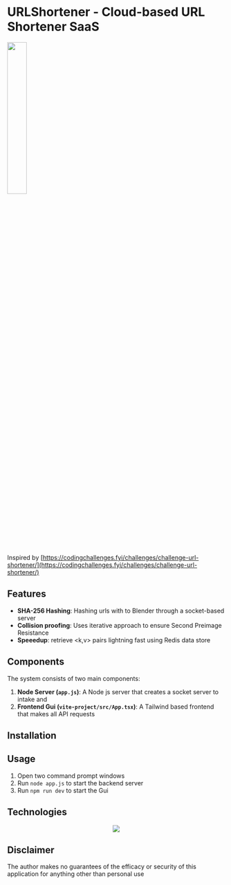 # URLShortener - Cloud-based URL Shortener SaaS

<img src="https://github.com/user-attachments/assets/13b97230-20a6-4cd2-b0b2-5ac4b9afb43d" width="30%">

Inspired by [https://codingchallenges.fyi/challenges/challenge-url-shortener/](https://codingchallenges.fyi/challenges/challenge-url-shortener/)

## Features
- **SHA-256 Hashing**: Hashing urls with to Blender through a socket-based server
- **Collision proofing**: Uses iterative approach to ensure Second Preimage Resistance 
- **Speeedup**: retrieve <k,v> pairs lightning fast using Redis data store


## Components

The system consists of two main components:
1. **Node Server (`app.js`)**: A Node js server that creates a socket server to intake and 
2. **Frontend Gui (`vite-project/src/App.tsx`)**: A Tailwind based frontend that makes all API requests

## Installation

## Usage
1. Open two command prompt windows
2. Run `node app.js` to start the backend server
3. Run `npm run dev` to start the Gui

## Technologies
<div align="center">
  <a href="https://skillicons.dev">
    <img src="https://skillicons.dev/icons?i=express,githubactions,js,nodejs,react,redis,tailwind,vercel" />
  </a>
</div>

## Disclaimer

The author makes no guarantees of the efficacy or security of this application for anything other than personal use
